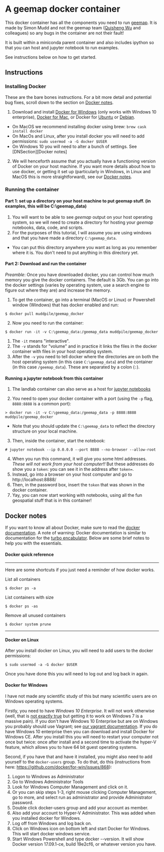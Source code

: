 # A geemap docker container

This docker container has all the components you need to run [geemap](https://github.com/giswqs/geemap). It is made by Simon Mudd and not the geemap team ([Quisheng Wu](https://github.com/giswqs) and colleagues) so any bugs in the container are not their fault!

It is built within a miniconda parent container and also includes ipython so that you can host and jupyter notebook to run examples.

See instructions below on how to get started.

## Instructions

### Installing Docker

These are the bare bones instructions. For a bit more detail and potential bug fixes, scroll down to the section on [Docker notes](#docker-notes).

1. Download and install [Docker for Windows](https://www.docker.com/docker-windows) (only works with Windows 10 enterprise), [Docker for Mac](https://www.docker.com/docker-mac), or Docker for [Ubuntu](https://www.docker.com/docker-ubuntu) or [Debian](https://www.docker.com/docker-debian).
  * On MacOS we recommend installing docker using brew: `brew cask install docker`
  * On MacOs and Linux, after you install docker you will need to add permissions: `sudo usermod -a -G docker $USER`
  * On Windows 10 you will need to alter a bunch of settings. See [DNSection][Docker notes]
2. We will henceforth assume that you actually have a functioning version of Docker on your host machine. If you want more details about how to use docker, or getting it set up (particularly in Windows, in Linux and MacOS this is more straightforward), see our [Docker notes](#docker-notes).

### Running the container

#### Part 1: set up a directory on your host machine to put geemap stuff. (in examples, this will be C:\geemap_data)

1. You will want to be able to see *geemap* output on your host operating system, so we will need to create a directory for hosting your *geemap* notebooks, data, code, and scripts.
2. For the purposes of this tutorial, I will assume you are using windows and that you have made a directory `C:\geemap_data`.
  * You can put this directory anywhere you want as long as you remember where it is. You don't need to put anything in this directory yet.

#### Part 2: Download and run the container

_Preamble_: Once you have downloaded docker, you can control how much memory you give the docker containers. The default is 3Gb. You can go into the docker settings (varies by operating system, use a search engine to figure out where they are) and increase the memory.

1. To get the container, go into a terminal (MacOS or Linux) or Powershell window (Windows) that has docker enabled and run:
```console
$ docker pull muddpile/geemap_docker
```
2. Now you need to run the container:
```console
$ docker run -it -v C:\geemap_data:/geemap_data muddpile/geemap_docker
```
  1. The `-it` means "interactive".
  2. The `-v` stands for "volume" and in practice it links the files in the docker container with files in your host operating system.
  3. After the `-v` you need to tell docker where the directories are on both the host operating system (in this case `C:\geemap_data`) and the container (in this case `/geemap_data`). These are separated by a colon (`:`).


#### Running a jupyter notebook from this container

1. The landlab container can also serve as a host for [jupyter notebooks](https://jupyter.org/)

2. You need to open your docker container with a port (using the `-p` flag, `8888:8888` is a common port):

```console
> docker run -it -v C:\geemap_data:/geemap_data -p 8888:8888 muddpile/geemap_docker
```

  * Note that you should update the `C:\geemap_data` to reflect the directory structure on your local machine.


3. Then, inside the container, start the notebook:

```console
# jupyter notebook --ip 0.0.0.0 --port 8888 --no-browser --allow-root
```

4. When you run this command, it will give you some html addresses. *These will not work from your host computer!!* But these addresses do show you a `token`: you can see it in the address after `token=`.
  1. Instead, go into a browser on your host computer and go to http://localhost:8888/
  2. Then, in the password box, insert the `token` that was shown in the docker container.
  3. Yay, you can now start working with notebooks, using all the fun geospatial stuff that is in this container!


## Docker notes

If you want to know all about Docker, make sure to read the [docker documentation](https://docs.docker.com/). A note of warning: Docker documentation is similar to documentation for the [turbo encabulator](https://www.youtube.com/watch?v=rLDgQg6bq7o). Below are some brief notes to help you with the essentials.

#### Docker quick reference
***
Here are some shortcuts if you just need a reminder of how docker works.

List all containers
```console
$ docker ps -a
```

List containers with size
```console
$ docker ps -as
```

Remove all unused containers
```console
$ docker system prune
```
***

#### Docker on Linux

After you install docker on Linux, you will need to add users to the docker permissions:

```console
$ sudo usermod -a -G docker $USER
```

Once you have done this you will need to log out and log back in again.


#### Docker for Windows

I have not made any scientific study of this but many scientific users are on Windows operating systems.

Firstly, you need to have *Windows 10 Enterprise*. It will not work otherwise (well, that is [not exactly true](https://stefanscherer.github.io/yes-you-can-docker-on-windows-7/) but getting it to work on Windows 7 is a massive pain). If you don't have Windows 10 Enterprise but are on Windows you probably should use Vagrant; see [our vagrant documentation](https://lsdtopotools.github.io/LSDTT_documentation/LSDTT_installation.html#_installing_lsdtopotools_using_virtualbox_and_vagrant). If you do have Windows 10 enterprise then you can download and install Docker for Windows CE. After you install this you will need to restart your computer not once but twice: once after install and a second time to activate the hyper-V feature, which allows you to have 64 bit guest operating systems.

Second, if you have that and have it installed, you might also need to add yourself to the `docker-users` group. To do that, do this (instructions from here: https://github.com/docker/for-win/issues/868):

1. Logon to Windows as Administrator
2. Go to Windows Administrator Tools
3. Look for Windows Computer Management and click on it.
4. Or you can skip steps 1-3, right mouse clicking Computer Management, go to more, and select run as administrator and provide Administrator password.
5. Double click docker-users group and add your account as member.
6. Also add your account to Hyper-V Administrator. This was added when you installed docker for Windows.
7. Log off from Windows and log back on.
8. Click on Windows icon on bottom left and start Docker for Windows. This will start docker windows service.
9. Start Windows Powershell and type docker --version. It will show Docker version 17.09.1-ce, build 19e2cf6, or whatever version you have.
